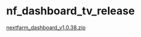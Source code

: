 # nf_dashboard_tv_release



[nextfarm_dashboard_v1.0.38.zip](https://github.com/user-attachments/files/16601261/nextfarm_dashboard_v1.0.38.zip)
